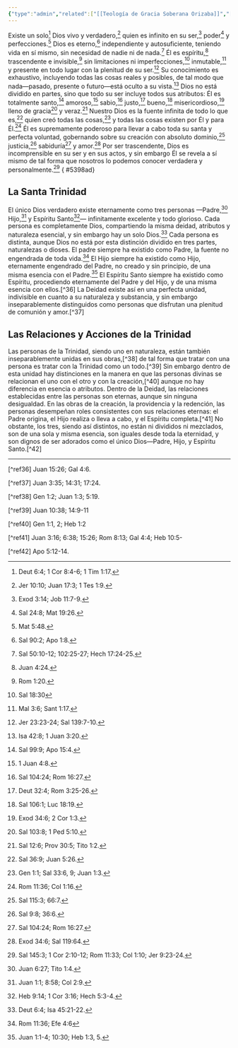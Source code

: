 ```yaml
---
{"type":"admin","related":["[[Teología de Gracia Soberana Orizaba]]","[[Gracia Soberana Orizaba]]","[[Nosotros creemos]]"],"dg-publish":true,"permalink":"/programas-y-ministerios/gracia-soberana-orizaba/identidad-y-teologia/el-dios-trino/","dgPassFrontmatter":true}
---
```


Existe un solo[^1] Dios vivo y verdadero,[^2] quien es infinito en su ser,[^3] poder[^4] y perfecciones.[^5] Dios es eterno,[^6] independiente y autosuficiente, teniendo vida en sí mismo, sin necesidad de nadie ni de nada.[^7] Él es espíritu,[^8] trascendente e invisible,[^9] sin limitaciones ni imperfecciones,[^10] inmutable,[^11] y presente en todo lugar con la plenitud de su ser.[^12] Su conocimiento es exhaustivo, incluyendo todas las cosas reales y posibles, de tal modo que nada—pasado, presente o futuro—está oculto a su vista.[^13] Dios no está dividido en partes, sino que todo su ser incluye todos sus atributos: Él es totalmente santo,[^14] amoroso,[^15] sabio,[^16] justo,[^17] bueno,[^18] misericordioso,[^19] lleno de gracia[^20] y veraz.[^21] Nuestro Dios es la fuente infinita de todo lo que es,[^22] quien creó todas las cosas,[^23] y todas las cosas existen por Él y para Él.[^24] Él es supremamente poderoso para llevar a cabo toda su santa y perfecta voluntad, gobernando sobre su creación con absoluto dominio,[^25] justicia,[^26] sabiduría[^27] y amor.[^28] Por ser trascendente, Dios es incomprensible en su ser y en sus actos, y sin embargo Él se revela a sí mismo de tal forma que nosotros lo podemos conocer verdadera y personalmente.[^29]
{ #5398ad}


## La Santa Trinidad

El único Dios verdadero existe eternamente como tres personas —Padre,[^30] Hijo,[^31] y Espíritu Santo[^32]— infinitamente excelente y todo glorioso. Cada persona es completamente Dios, compartiendo la misma deidad, atributos y naturaleza esencial, y sin embargo hay un solo Dios.[^33] Cada persona es distinta, aunque Dios no está por esta distinción dividido en tres partes, naturalezas o dioses. El padre siempre ha existido como Padre, la fuente no engendrada de toda vida.[^34] El Hijo siempre ha existido como Hijo, eternamente engendrado del Padre, no creado y sin principio, de una misma esencia con el Padre.[^35] El Espíritu Santo siempre ha existido como Espíritu, procediendo eternamente del Padre y del Hijo, y de una misma esencia con ellos.[^36] La Deidad existe así en una perfecta unidad, indivisible en cuanto a su naturaleza y substancia, y sin embargo inseparablemente distinguidos como personas que disfrutan una plenitud de comunión y amor.[^37]

## Las Relaciones y Acciones de la Trinidad

Las personas de la Trinidad, siendo uno en naturaleza, están también inseparablemente unidas en sus obras,[^38] de tal forma que tratar con una persona es tratar con la Trinidad como un todo.[^39] Sin embargo dentro de esta unidad hay distinciones en la manera en que las personas divinas se relacionan el uno con el otro y con la creación,[^40] aunque no hay diferencia en esencia o atributos. Dentro de la Deidad, las relaciones establecidas entre las personas son eternas, aunque sin ninguna desigualdad. En las obras de la creación, la providencia y la redención, las personas desempeñan roles consistentes con sus relaciones eternas: el Padre origina, el Hijo realiza o lleva a cabo, y el Espíritu completa.[^41] No obstante, los tres, siendo así distintos, no están ni divididos ni mezclados, son de una sola y misma esencia, son iguales desde toda la eternidad, y son dignos de ser adorados como el único Dios—Padre, Hijo, y Espíritu Santo.[^42]

  

---

[^1]: Deut 6:4; 1 Cor 8:4-6; 1 Tim 1:17.

[^2]: Jer 10:10; Juan 17:3; 1 Tes 1:9.

[^3]: Exod 3:14; Job 11:7-9.

[^4]: Sal 24:8; Mat 19:26.

[^5]: Mat 5:48.

[^6]: Sal 90:2; Apo 1:8.

[^7]: Sal 50:10-12; 102:25-27; Hech 17:24-25.

[^8]: Juan 4:24.

[^9]: Rom 1:20.

[^10]: Sal 18:30

[^11]: Mal 3:6; Sant 1:17.

[^12]: Jer 23:23-24; Sal 139:7-10.

[^13]: Isa 42:8; 1 Juan 3:20.

[^14]: Sal 99:9; Apo 15:4.

[^15]: 1 Juan 4:8.

[^16]: Sal 104:24; Rom 16:27.

[^17]: Deut 32:4; Rom 3:25-26.

[^18]: Sal 106:1; Luc 18:19.

[^19]: Exod 34:6; 2 Cor 1:3.

[^20]: Sal 103:8; 1 Ped 5:10.

[^21]: Sal 12:6; Prov 30:5; Tito 1:2.

[^22]: Sal 36:9; Juan 5:26.

[^23]: Gen 1:1; Sal 33:6, 9; Juan 1:3.

[^24]: Rom 11:36; Col 1:16.

[^25]: Sal 115:3; 66:7.

[^26]: Sal 9:8; 36:6.

[^27]: Sal 104:24; Rom 16:27.

[^28]: Exod 34:6; Sal 119:64.

[^29]: Sal 145:3; 1 Cor 2:10-12; Rom 11:33; Col 1:10; Jer 9:23-24.

[^30]: Juan 6:27; Tito 1:4.

[^31]: Juan 1:1; 8:58; Col 2:9.

[^32]: Heb 9:14; 1 Cor 3:16; Hech 5:3-4.

[^33]: Deut 6:4; Isa 45:21-22.

[^34]: Rom 11:36; Efe 4:6

[^35]: Juan 1:1-4; 10:30; Heb 1:3, 5.

[^ref36] Juan 15:26; Gal 4:6.

[^ref37] Juan 3:35; 14:31; 17:24.

[^ref38] Gen 1:2; Juan 1:3; 5:19.

[^ref39] Juan 10:38; 14:9-11

[^ref40] Gen 1:1, 2; Heb 1:2

[^ref41] Juan 3:16; 6:38; 15:26; Rom 8:13; Gal 4:4; Heb 10:5-

[^ref42] Apo 5:12-14.